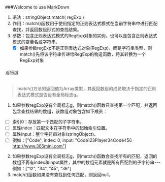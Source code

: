 ###Welcome to use MarkDown
1. 语法：stringObject.match( regExp )       
1. 作用：match()函数用于使用指定的正则表达式模式在当前字符串中进行匹配查找，并返回数组形式的查找结果。       
2. 参数：包含正则表达式模式的RegExp对象的实例。也可以是包含正则表达式模式的变量名或字符串。       
    - [x] 如果参数regExp不是正则表达式对象(RegExp)，而是字符串类型，则match()先将该字符串传递给RegExp的构造函数，将其转换为一个RegExp对象       
###### 返回值    
> match()方法的返回值为Array类型，其返回数组的成员取决于指定的正则表达式模式是否设有全局标志g。       
1. 如果参数regExp没有全局标志g，则match()函数只查找第一个匹配，并返回包含查找结果的数组，该数组对象包含如下成员：              
- [ ] 索引0：存放第一个匹配的子字符串。              
- [ ] 属性index：匹配文本在字符串中的起始索引位置。       
- [ ] 属性input：整个字符串对象(stringObject)。       
- [ ] 例如：["Code", index: 0, input: "Code123Player34Code456 http://www.365mini.com"]              
2. 如果参数regExp设有全局标志g，则match()函数会查找所有的匹配，返回的数组不再有index和input属性，其中的数组元素就是所有匹配到的子字符串---例如：["12", "34", "45", "36"]       
3. match()函数如果没有查找到任何匹配，则返回null。       
